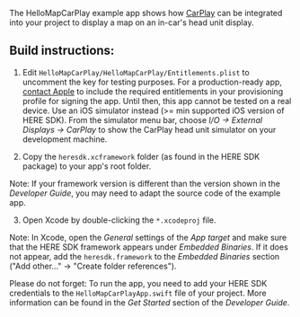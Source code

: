 The HelloMapCarPlay example app shows how [CarPlay](https://www.apple.com/de/ios/carplay/) can be integrated into your project to display a map on an in-car's head unit display.

Build instructions:
-------------------

1) Edit `HelloMapCarPlay/HelloMapCarPlay/Entitlements.plist` to uncomment the key for testing purposes. For a production-ready app, [contact Apple](https://developer.apple.com/documentation/carplay/requesting_carplay_entitlements) to include the required entitlements in your provisioning profile for signing the app. Until then, this app cannot be tested on a real device. Use an iOS simulator instead (>= min supported iOS version of HERE SDK). From the simulator menu bar, choose _I/O -> External Displays -> CarPlay_ to show the CarPlay head unit simulator on your development machine.

2) Copy the `heresdk.xcframework` folder (as found in the HERE SDK package) to your app's root folder.

Note: If your framework version is different than the version shown in the _Developer Guide_, you may need to adapt the source code of the example app.

3) Open Xcode by double-clicking the `*.xcodeproj` file.

Note: In Xcode, open the _General_ settings of the _App target_ and make sure that the HERE SDK framework appears under _Embedded Binaries_. If it does not appear, add the `heresdk.framework` to the _Embedded Binaries_ section ("Add other..." -> "Create folder references").

Please do not forget: To run the app, you need to add your HERE SDK credentials to the `HelloMapCarPlayApp.swift` file of your project. More information can be found in the _Get Started_ section of the _Developer Guide_.
